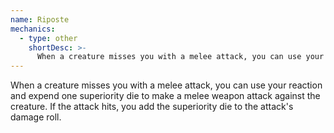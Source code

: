 ```yaml
---
name: Riposte
mechanics:
  - type: other
    shortDesc: >-
      When a creature misses you with a melee attack, you can use your reaction and expend one superiority die to make a melee weapon attack against the creature. If the attack hits, you add the superiority die to the attack's damage roll.
---
```

When a creature misses you with a melee attack, you can use your reaction and expend one superiority die to make a melee weapon attack against the creature. If the attack hits, you add the superiority die to the attack's damage roll.
